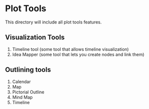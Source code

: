 # Plot Tools

This directory will include all plot tools features.

## Visualization Tools

1. Timeline tool (some tool that allows timeline visualization)
2. Idea Mapper (some tool that lets you create nodes and link them)

## Outlining tools

1. Calendar
2. Map
3. Pictorial Outline
4. Mind Map
5. Timeline
